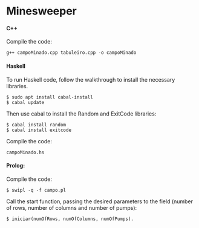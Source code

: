 # Minesweeper

#### C++

Compile the code:

```
g++ campoMinado.cpp tabuleiro.cpp -o campoMinado
```

#### Haskell
To run Haskell code, follow the walkthrough to install the necessary libraries.

```
$ sudo apt install cabal-install
$ cabal update
```
Then use cabal to install the Random and ExitCode libraries:
```
$ cabal install random
$ cabal install exitcode

```
Compile the code:
```
campoMinado.hs
```

#### Prolog:

Compile the code:

```
$ swipl -q -f campo.pl
```

Call the start function, passing the desired parameters to the field (number of rows, number of columns and number of pumps):
```
$ iniciar(numOfRows, numOfColumns, numOfPumps).
```
